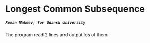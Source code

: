 # Longest Common Subsequence 
##### `Roman Makeev, for Gdansk University`

The program read 2 lines and output lcs of them

